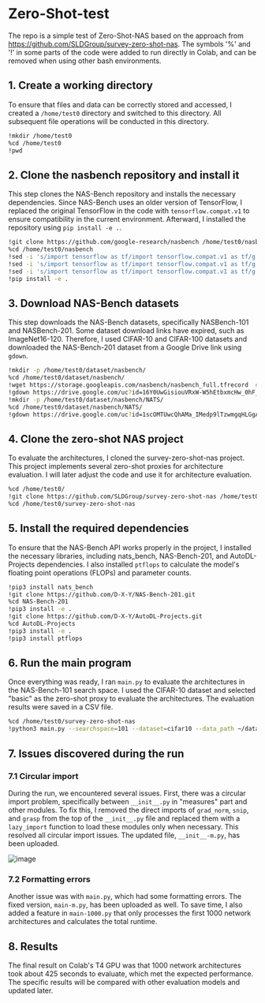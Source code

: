 # Zero-Shot-test
The repo is a simple test of Zero-Shot-NAS based on the approach from https://github.com/SLDGroup/survey-zero-shot-nas. The symbols '%' and '!' in some parts of the code were added to run directly in Colab, and can be removed when using other bash environments.
## 1. Create a working directory

To ensure that files and data can be correctly stored and accessed, I created a `/home/test0` directory and switched to this directory. All subsequent file operations will be conducted in this directory.

```bash
!mkdir /home/test0
%cd /home/test0
!pwd
```

## 2. Clone the nasbench repository and install it

This step clones the NAS-Bench repository and installs the necessary dependencies. Since NAS-Bench uses an older version of TensorFlow, I replaced the original TensorFlow in the code with `tensorflow.compat.v1` to ensure compatibility in the current environment. Afterward, I installed the repository using `pip install -e .`.

```bash
!git clone https://github.com/google-research/nasbench /home/test0/nasbench
%cd /home/test0/nasbench
!sed -i 's/import tensorflow as tf/import tensorflow.compat.v1 as tf/g' nasbench/api.py
!sed -i 's/import tensorflow as tf/import tensorflow.compat.v1 as tf/g' nasbench/lib/evaluate.py
!sed -i 's/import tensorflow as tf/import tensorflow.compat.v1 as tf/g' nasbench/lib/training_time.py
!pip install -e .
```

## 3. Download NAS-Bench datasets

This step downloads the NAS-Bench datasets, specifically NASBench-101 and NASBench-201. Some dataset download links have expired, such as ImageNet16-120. Therefore, I used CIFAR-10 and CIFAR-100 datasets and downloaded the NAS-Bench-201 dataset from a Google Drive link using `gdown`.

```bash
!mkdir -p /home/test0/dataset/nasbench/
%cd /home/test0/dataset/nasbench/
!wget https://storage.googleapis.com/nasbench/nasbench_full.tfrecord  # NASBench-101
!gdown https://drive.google.com/uc?id=16Y0UwGisiouVRxW-W5hEtbxmcHw_0hF_  # NASBench-201
!mkdir -p /home/test0/dataset/nasbench/NATS/
%cd /home/test0/dataset/nasbench/NATS/
!gdown https://drive.google.com/uc?id=1scOMTUwcQhAMa_IMedp9lTzwmgqHLGgA
```

## 4. Clone the zero-shot NAS project

To evaluate the architectures, I cloned the survey-zero-shot-nas project. This project implements several zero-shot proxies for architecture evaluation. I will later adjust the code and use it for architecture evaluation.

```bash
%cd /home/test0/
!git clone https://github.com/SLDGroup/survey-zero-shot-nas /home/test0/survey-zero-shot-nas
%cd /home/test0/survey-zero-shot-nas
```

## 5. Install the required dependencies

To ensure that the NAS-Bench API works properly in the project, I installed the necessary libraries, including nats_bench, NAS-Bench-201, and AutoDL-Projects dependencies. I also installed `ptflops` to calculate the model's floating point operations (FLOPs) and parameter counts.

```bash
!pip3 install nats_bench
!git clone https://github.com/D-X-Y/NAS-Bench-201.git
%cd NAS-Bench-201
!pip3 install -e .
!git clone https://github.com/D-X-Y/AutoDL-Projects.git
%cd AutoDL-Projects
!pip3 install -e .
!pip3 install ptflops
```

## 6. Run the main program

Once everything was ready, I ran `main.py` to evaluate the architectures in the NAS-Bench-101 search space. I used the CIFAR-10 dataset and selected "basic" as the zero-shot proxy to evaluate the architectures. The evaluation results were saved in a CSV file.

```bash
%cd /home/test0/survey-zero-shot-nas
!python3 main.py --searchspace=101 --dataset=cifar10 --data_path ~/dataset/ --metric=basic
```

## 7. Issues discovered during the run

### 7.1 Circular import
During the run, we encountered several issues. First, there was a circular import problem, specifically between `__init__.py` in "measures" part and other modules. To fix this, I removed the direct imports of `grad_norm`, `snip`, and `grasp` from the top of the `__init__.py` file and replaced them with a `lazy_import` function to load these modules only when necessary. This resolved all circular import issues. The updated file, `__init__-m.py`, has been uploaded.

![image](https://github.com/user-attachments/assets/bd4e9ef6-1504-49cd-8e13-88a38a601365)


### 7.2 Formatting errors
Another issue was with `main.py`, which had some formatting errors. The fixed version, `main-m.py`, has been uploaded as well. To save time, I also added a feature in `main-1000.py` that only processes the first 1000 network architectures and calculates the total runtime.

## 8. Results
The final result on Colab's T4 GPU was that 1000 network architectures took about 425 seconds to evaluate, which met the expected performance. The specific results will be compared with other evaluation models and updated later.
